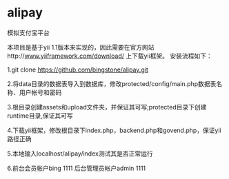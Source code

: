 # alipay
模拟支付宝平台

本项目是基于yii 1.1版本来实现的，因此需要在官方网站http://www.yiiframework.com/download/ 上下载yii框架。
安装流程如下：

1.git clone https://github.com/bingstone/alipay.git

2.将data目录的数据表导入到数据库，修改protected/config/main.php数据表名称、用户帐号和密码

3.根目录创建assets和upload文件夹，并保证其可写;protected目录下创建runtime目录,保证其可写 

4.下载yii框架，修改根目录下index.php，backend.php和govend.php，保证yii路径正确

5.本地输入localhost/alipay/index测试其是否正常运行 

6.前台会员帐户bing 1111 后台管理员帐户admin 1111
